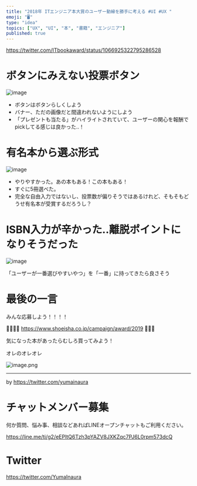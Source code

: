```yaml
---
title: "2018年 ITエンジニア本大賞のユーザー動線を勝手に考える #UI #UX "
emoji: "🖥"
type: "idea"
topics: ["UX", "UI", "本", "書籍", "エンジニア"]
published: true
---
```



https://twitter.com/ITbookaward/status/1066925322795286528

# ボタンにみえない投票ボタン

![image](https://user-images.githubusercontent.com/13635059/50554321-c7356280-0cfb-11e9-8476-105c1c4d31f2.png)

- ボタンはボタンらしくしよう
- バナー、ただの画像だと間違われないようにしよう
- 「プレゼントも当たる」がハイライトされていて、ユーザーの関心を報酬でpickしてる感じは良かった‥！

# 有名本から選ぶ形式

![image](https://user-images.githubusercontent.com/13635059/50554314-9bb27800-0cfb-11e9-9279-e0d1bf815999.png)

- やりやすかった。あの本もある！この本もある！
- すぐに5冊選べた。
- 完全な自由入力ではないし、投票数が偏りそうではあるけれど、そもそもどうせ有名本が受賞するだろうし？

# ISBN入力が辛かった‥離脱ポイントになりそうだった

![image](https://user-images.githubusercontent.com/13635059/50554308-86d5e480-0cfb-11e9-933f-e233ddc2a526.png)

「ユーザーが一番選びやすいやつ」を「一番」に持ってきたら良さそう

# 最後の一言

みんな応募しよう！！！！

🙌🙌🙌🙌
https://www.shoeisha.co.jp/campaign/award/2019
🙌🙌🙌

気になった本があったらむしろ買ってみよう！

オレのオレオレ

![image.png](https://qiita-image-store.s3.amazonaws.com/0/89618/1cb402c8-c914-188c-1ceb-0d2e1f26b8a3.png)


---

by https://twitter.com/yumainaura








<!-- Update From Qiita API -->

# チャットメンバー募集


何か質問、悩み事、相談などあればLINEオープンチャットもご利用ください。

https://line.me/ti/g2/eEPltQ6Tzh3pYAZV8JXKZqc7PJ6L0rpm573dcQ





# Twitter


https://twitter.com/YumaInaura


<!-- Update From Qiita API -->


